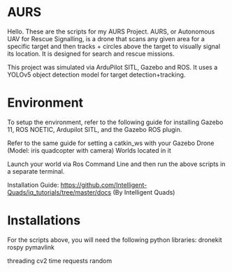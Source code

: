 # AURS

Hello. These are the scripts for my AURS Project. AURS, or Autonomous UAV for Rescue Signalling, is a drone that scans any given area for a specific target and then tracks + circles above the target to visually signal its location. It is designed for search and rescue missions. 

This project was simulated via ArduPilot SITL, Gazebo and ROS. It uses a YOLOv5 object detection model for target detection+tracking.

# Environment



To setup the environment, refer to the following guide for installing Gazebo 11, ROS NOETIC, Ardupilot SITL, and the Gazebo ROS plugin.

Refer to the same guide for setting a catkin_ws with your Gazebo Drone (Model: iris quadcopter with camera) Worlds located in it

Launch your world via Ros Command Line and then run the above scripts in a separate terminal.

Installation Guide: https://github.com/Intelligent-Quads/iq_tutorials/tree/master/docs        (By Intelligent Quads)
 
# Installations

For the scripts above, you will need the following python libraries:
dronekit 
rospy
pymavlink

threading
cv2
time
requests
random


